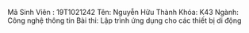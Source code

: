 Mã Sinh Viên : 19T1021242
Tên: Nguyễn Hữu Thành
Khóa: K43
Ngành: Công nghệ thông tin 
Bài thi: Lập trình ứng dụng cho các thiết bị di động